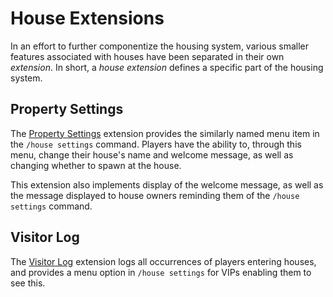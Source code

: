 # House Extensions
In an effort to further componentize the housing system, various smaller features associated with
houses have been separated in their own _extension_. In short, a _house extension_ defines a
specific part of the housing system.

## Property Settings
The [Property Settings](property_settings.js) extension provides the similarly named menu item in
the `/house settings` command. Players have the ability to, through this menu, change their house's
name and welcome message, as well as changing whether to spawn at the house.

This extension also implements display of the welcome message, as well as the message displayed to
house owners reminding them of the `/house settings` command.

## Visitor Log
The [Visitor Log](visitor_log.js) extension logs all occurrences of players entering houses, and
provides a menu option in `/house settings` for VIPs enabling them to see this.
